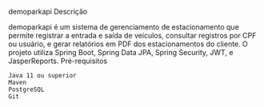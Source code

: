demoparkapi
Descrição

demoparkapi é um sistema de gerenciamento de estacionamento que permite registrar a entrada e saída de veículos, consultar registros por CPF ou usuário, e gerar relatórios em PDF dos estacionamentos do cliente. O projeto utiliza Spring Boot, Spring Data JPA, Spring Security, JWT, e JasperReports.
Pré-requisitos

    Java 11 ou superior
    Maven
    PostgreSQL
    Git
